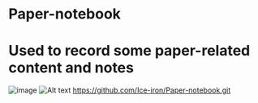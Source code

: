# Paper-notebook
# Used to record some paper-related content and notes
![image](https://github.com/Ice-iron/Paper-notebook/raw/master/best.jpg)
![Alt text](https://github.com/Ice-iron/Paper-notebook/raw/master/Picture/2.png)
https://github.com/Ice-iron/Paper-notebook.git
